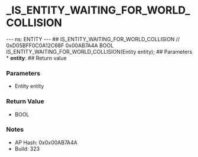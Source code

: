 # _IS_ENTITY_WAITING_FOR_WORLD_COLLISION

--- ns: ENTITY --- ## IS_ENTITY_WAITING_FOR_WORLD_COLLISION  // 0xD05BFF0C0A12C68F 0x00AB7A4A BOOL IS_ENTITY_WAITING_FOR_WORLD_COLLISION(Entity entity);   ## Parameters * **entity**:  ## Return value

### Parameters
* Entity entity

### Return Value
* BOOL

### Notes
* AP Hash: 0x0x00AB7A4A
* Build: 323

